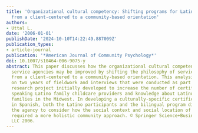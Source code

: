 ```yaml
---
title: 'Organizational cultural competency: Shifting programs for Latino immigrants
  from a client-centered to a community-based orientation'
authors:
- Uttal L.
date: '2006-01-01'
publishDate: '2024-10-10T14:22:49.887009Z'
publication_types:
- article-journal
publication: '*American Journal of Community Psychology*'
doi: 10.1007/s10464-006-9075-y
abstract: This paper discusses how the organizational cultural competency of social
  service agencies may be improved by shifting the philosophy of service delivery
  from a client-centered to a community-based orientation. This analysis is based
  on two years of fieldwork and interviews that were conducted as part of an action
  research project initially developed to increase the number of certified Spanish
  speaking Latino family childcare providers and knowledge about Latino immigrant
  families in the Midwest. In developing a culturally-specific certification program
  in Spanish, both the Latino participants and the bilingual program director challenged
  the agency to consider how the social context and social location of its participants
  required a more holistic community approach. © Springer Science+Business Media,
  LLC 2006.
---
```

